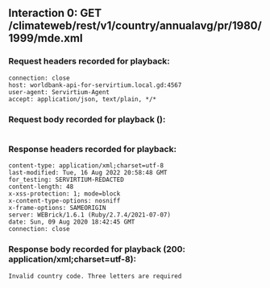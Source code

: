 ## Interaction 0: GET /climateweb/rest/v1/country/annualavg/pr/1980/1999/mde.xml
### Request headers recorded for playback:

```
connection: close
host: worldbank-api-for-servirtium.local.gd:4567
user-agent: Servirtium-Agent
accept: application/json, text/plain, */*
```

### Request body recorded for playback ():

```

```

### Response headers recorded for playback:

```
content-type: application/xml;charset=utf-8
last-modified: Tue, 16 Aug 2022 20:58:48 GMT
for_testing: SERVIRTIUM-REDACTED
content-length: 48
x-xss-protection: 1; mode=block
x-content-type-options: nosniff
x-frame-options: SAMEORIGIN
server: WEBrick/1.6.1 (Ruby/2.7.4/2021-07-07)
date: Sun, 09 Aug 2020 18:42:45 GMT
connection: close
```

### Response body recorded for playback (200: application/xml;charset=utf-8):

```
Invalid country code. Three letters are required
```
